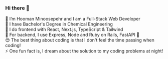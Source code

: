### Hi there 👋
🌱 I’m Hooman Minoosepehr and I am a Full-Stack Web Developer <br/>
🔬 I have Bachelor's Degree in Chemical Engineering <br/>
🎨 I do frontend with React, Next.js, TypeScript & Tailwind <br/>
📐 For backend, I use Express, Node and Ruby on Rails, FastAPI 🐍 <br/>
😍 The best thing about coding is that I don't feel the time passing when coding! <br/>
⚡ One fun fact is, I dream about the solution to my coding problems at night! <br/>

<!--
**HoomanMinoosepehr/HoomanMinoosepehr** is a ✨ _special_ ✨ repository because its `README.md` (this file) appears on your GitHub profile.

Here are some ideas to get you started:

- 🔭 I’m currently working on ...
- 🌱 I’m currently learning ...
- 👯 I’m looking to collaborate on ...
- 🤔 I’m looking for help with ...
- 💬 Ask me about ...
- 📫 How to reach me: ...
- 😄 Pronouns: ...
- ⚡ Fun fact: ...
-->
